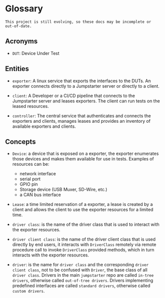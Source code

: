 # Glossary

```{warning}
This project is still evolving, so these docs may be incomplete or out-of-date.
```

## Acronyms

* `DUT`: Device Under Test

## Entities

* `exporter`: A linux service that exports the interfaces to the DUTs.
  An exporter connects directly to a Jumpstarter server or directly to a client.

* `client`: A Developer or a CI/CD pipeline that connects to the Jumpstarter server
  and leases exporters. The client can run tests on the leased
  resources.

* `controller`: The central service that authenticates and connects the exporters
  and clients, manages leases and provides an inventory of available exporters and
  clients.

## Concepts

* `Device`: a device that is exposed on a exporter, the exporter enumerates those
  devices and makes them available for use in tests. Examples of resources can be:
  * network interface
  * serial port
  * GPIO pin
  * Storage device (USB Muxer, SD-Wire, etc.)
  * a CAN bus interface

* `Lease`: a time limited reservation of a exporter, a lease is created by a client
  and allows the client to use the exporter resources for a limited time.

* `driver class`: is the name of the driver class that is used to interact with
  the exporter resources.

* `driver client class`: is the name of the driver client class that is used directly
  by end users, it interacts with `DriverClass` remotely via remote procedure call to
  invoke `DriverClass` provided methods, which in turn interacts with the exporter resources.

* `driver`: is the name for `driver class` and the corresponding `driver client class`, not to
  be confused with `Driver`, the base class of all `driver class`. Drivers in the main `jumpstarter`
  repo are called `in-tree drivers`, otherwise called `out-of-tree drivers`. Drivers implementing
  predefined interfaces are called `standard drivers`, otherwise called `custom drivers`.
